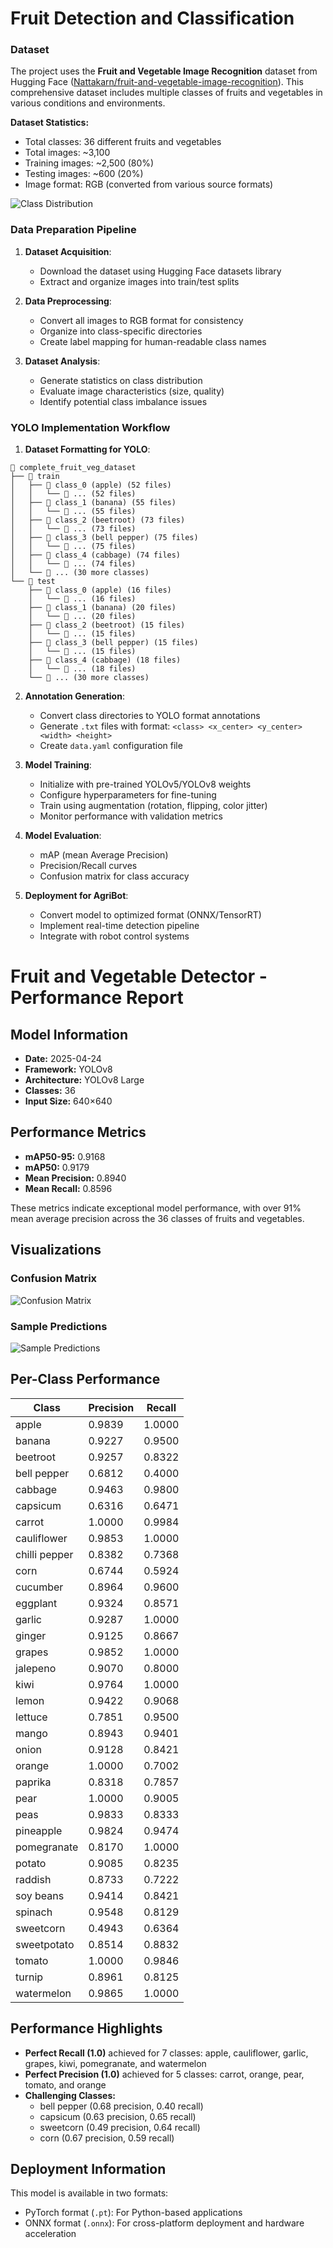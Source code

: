 # Fruit Detection and Classification

### Dataset

The project uses the **Fruit and Vegetable Image Recognition** dataset from Hugging Face ([Nattakarn/fruit-and-vegetable-image-recognition](https://huggingface.co/datasets/Nattakarn/fruit-and-vegetable-image-recognition)). This comprehensive dataset includes multiple classes of fruits and vegetables in various conditions and environments.

**Dataset Statistics:**
- Total classes: 36 different fruits and vegetables
- Total images: ~3,100 
- Training images: ~2,500 (80%)
- Testing images: ~600 (20%)
- Image format: RGB (converted from various source formats)

![Class Distribution](class_distribution_explorer.png)

### Data Preparation Pipeline

1. **Dataset Acquisition**:
   - Download the dataset using Hugging Face datasets library
   - Extract and organize images into train/test splits

2. **Data Preprocessing**:
   - Convert all images to RGB format for consistency
   - Organize into class-specific directories
   - Create label mapping for human-readable class names

3. **Dataset Analysis**:
   - Generate statistics on class distribution
   - Evaluate image characteristics (size, quality)
   - Identify potential class imbalance issues

### YOLO Implementation Workflow

1. **Dataset Formatting for YOLO**:
```
📁 complete_fruit_veg_dataset
├── 📁 train
│   ├── 📁 class_0 (apple) (52 files)
│   │   └── 📄 ... (52 files)
│   ├── 📁 class_1 (banana) (55 files)
│   │   └── 📄 ... (55 files)
│   ├── 📁 class_2 (beetroot) (73 files)
│   │   └── 📄 ... (73 files)
│   ├── 📁 class_3 (bell pepper) (75 files)
│   │   └── 📄 ... (75 files)
│   ├── 📁 class_4 (cabbage) (74 files)
│   │   └── 📄 ... (74 files)
│   └── 📁 ... (30 more classes)
└── 📁 test
    ├── 📁 class_0 (apple) (16 files)
    │   └── 📄 ... (16 files)
    ├── 📁 class_1 (banana) (20 files)
    │   └── 📄 ... (20 files)
    ├── 📁 class_2 (beetroot) (15 files)
    │   └── 📄 ... (15 files)
    ├── 📁 class_3 (bell pepper) (15 files)
    │   └── 📄 ... (15 files)
    ├── 📁 class_4 (cabbage) (18 files)
    │   └── 📄 ... (18 files)
    └── 📁 ... (30 more classes)
```

2. **Annotation Generation**:
   - Convert class directories to YOLO format annotations
   - Generate `.txt` files with format: `<class> <x_center> <y_center> <width> <height>`
   - Create `data.yaml` configuration file

3. **Model Training**:
   - Initialize with pre-trained YOLOv5/YOLOv8 weights
   - Configure hyperparameters for fine-tuning
   - Train using augmentation (rotation, flipping, color jitter)
   - Monitor performance with validation metrics

4. **Model Evaluation**:
   - mAP (mean Average Precision)
   - Precision/Recall curves
   - Confusion matrix for class accuracy

5. **Deployment for AgriBot**:
   - Convert model to optimized format (ONNX/TensorRT)
   - Implement real-time detection pipeline
   - Integrate with robot control systems

# Fruit and Vegetable Detector - Performance Report

## Model Information
- **Date:** 2025-04-24
- **Framework:** YOLOv8
- **Architecture:** YOLOv8 Large
- **Classes:** 36
- **Input Size:** 640×640

## Performance Metrics
- **mAP50-95:** 0.9168
- **mAP50:** 0.9179
- **Mean Precision:** 0.8940
- **Mean Recall:** 0.8596

These metrics indicate exceptional model performance, with over 91% mean average precision across the 36 classes of fruits and vegetables.

## Visualizations

### Confusion Matrix
![Confusion Matrix](models\confusion_matrix.png)

### Sample Predictions
![Sample Predictions](models\sample_predictions.png)

## Per-Class Performance

| Class | Precision | Recall |
|-------|-----------|--------|
| apple | 0.9839 | 1.0000 |
| banana | 0.9227 | 0.9500 |
| beetroot | 0.9257 | 0.8322 |
| bell pepper | 0.6812 | 0.4000 |
| cabbage | 0.9463 | 0.9800 |
| capsicum | 0.6316 | 0.6471 |
| carrot | 1.0000 | 0.9984 |
| cauliflower | 0.9853 | 1.0000 |
| chilli pepper | 0.8382 | 0.7368 |
| corn | 0.6744 | 0.5924 |
| cucumber | 0.8964 | 0.9600 |
| eggplant | 0.9324 | 0.8571 |
| garlic | 0.9287 | 1.0000 |
| ginger | 0.9125 | 0.8667 |
| grapes | 0.9852 | 1.0000 |
| jalepeno | 0.9070 | 0.8000 |
| kiwi | 0.9764 | 1.0000 |
| lemon | 0.9422 | 0.9068 |
| lettuce | 0.7851 | 0.9500 |
| mango | 0.8943 | 0.9401 |
| onion | 0.9128 | 0.8421 |
| orange | 1.0000 | 0.7002 |
| paprika | 0.8318 | 0.7857 |
| pear | 1.0000 | 0.9005 |
| peas | 0.9833 | 0.8333 |
| pineapple | 0.9824 | 0.9474 |
| pomegranate | 0.8170 | 1.0000 |
| potato | 0.9085 | 0.8235 |
| raddish | 0.8733 | 0.7222 |
| soy beans | 0.9414 | 0.8421 |
| spinach | 0.9548 | 0.8129 |
| sweetcorn | 0.4943 | 0.6364 |
| sweetpotato | 0.8514 | 0.8832 |
| tomato | 1.0000 | 0.9846 |
| turnip | 0.8961 | 0.8125 |
| watermelon | 0.9865 | 1.0000 |

## Performance Highlights

- **Perfect Recall (1.0)** achieved for 7 classes: apple, cauliflower, garlic, grapes, kiwi, pomegranate, and watermelon
- **Perfect Precision (1.0)** achieved for 5 classes: carrot, orange, pear, tomato, and orange
- **Challenging Classes:**
  - bell pepper (0.68 precision, 0.40 recall)
  - capsicum (0.63 precision, 0.65 recall)
  - sweetcorn (0.49 precision, 0.64 recall)
  - corn (0.67 precision, 0.59 recall)

## Deployment Information

This model is available in two formats:
- PyTorch format (`.pt`): For Python-based applications
- ONNX format (`.onnx`): For cross-platform deployment and hardware acceleration
